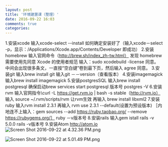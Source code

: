 ```yaml
---
layout: post
title: '环境建置课（整理）'
date: 2016-09-22 16:03
comments: true
categories: 
---
```

1.安装xcode
  输入xcode-select --install
  如何确定安装好了（输入xcode－select -p，显示：/Applications/Xcode.app/Contents/Developer 即成功）
 2.安装homebrew
   输入官网命令（http://brew.sh/index_zh-tw.html）
   发现 homebrew 需要使用先同意 Xcode 的使用者规范
   输入：sudo xcodebuild -license 同意。
   中间会出现很多条文，一直按“空白键”卷到最下页，然后输入 agree 同意。
 3.安装git
    输入brew install git 
    输入git －－version（查看版本）
 4.安装imagemagick
    输入brew install imagemagick
 5.安装postgresSQL
    输入brew install postgresql
    确保启动brew services start postgresql
    版本号 postgres -V
 6.安装rvm
    输入官网指令\curl -L https://get.rvm.io | bash -s stable（http://rvm.io）
    输入 source ~/.rvm/scripts/rvm 让rvm生效
    再输入 brew install libxml2
 7.安装ruby
    输入rvm install 2.3.1
    再输入 rvm use 2.3.1 --default(设置为预设版本)
    ［内地连不上输入：gem sources --add https://ruby.taobao.org/ --remove https://rubygems.org/］
     ruby －v版本号
 8.安装rails
     输入gem istall rails -v 5.0.0
     rails -v版本号
 9.安装Atom http://atom.io
![Screen Shot 2016-09-22 at 4.32.36 PM.png](http://user-image.logdown.io/user/19380/blog/18863/post/902133/zRY8RENTCWkTPktml8AI_Screen%20Shot%202016-09-22%20at%204.32.36%20PM.png)

 

![Screen Shot 2016-09-22 at 5.01.49 PM.png](http://user-image.logdown.io/user/19380/blog/18863/post/902133/Mb0ACE7XR96d0n3hGlwo_Screen%20Shot%202016-09-22%20at%205.01.49%20PM.png)
